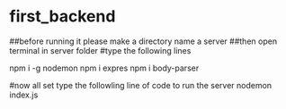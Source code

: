 # first_backend
##before running it please make a directory name a server 
##then open terminal in server folder 
#type the following lines

npm i -g nodemon
npm i expres
npm i body-parser

#now all set type the followling line of code to run the server
nodemon index.js
